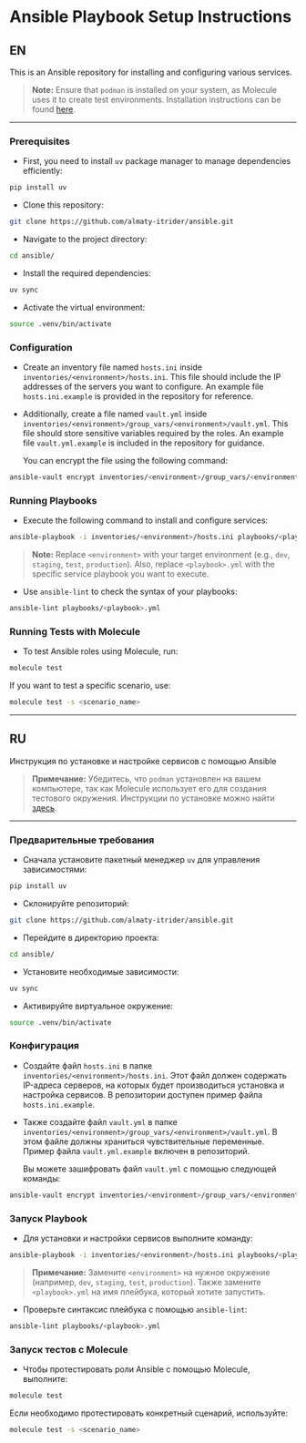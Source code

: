 # Ansible Playbook Setup Instructions

## EN

This is an Ansible repository for installing and configuring various services.

> **Note:** Ensure that `podman` is installed on your system, as Molecule uses it to create test environments. Installation instructions can be found [here](https://podman.io/docs/installation).

---

### Prerequisites

- First, you need to install `uv` package manager to manage dependencies efficiently:
```bash
pip install uv
```

- Clone this repository:
```bash
git clone https://github.com/almaty-itrider/ansible.git
```

- Navigate to the project directory:
```bash
cd ansible/
```

- Install the required dependencies:
```bash
uv sync
```

- Activate the virtual environment:
```bash
source .venv/bin/activate
```

### Configuration

- Create an inventory file named `hosts.ini` inside `inventories/<environment>/hosts.ini`. This file should include the IP addresses of the servers you want to configure. An example file `hosts.ini.example` is provided in the repository for reference.

- Additionally, create a file named `vault.yml` inside `inventories/<environment>/group_vars/<environment>/vault.yml`. This file should store sensitive variables required by the roles. An example file `vault.yml.example` is included in the repository for guidance.

  You can encrypt the file using the following command:
```bash
ansible-vault encrypt inventories/<environment>/group_vars/<environment>/vault.yml
```

### Running Playbooks

- Execute the following command to install and configure services:
```bash
ansible-playbook -i inventories/<environment>/hosts.ini playbooks/<playbook>.yml --ask-vault-pass
```

> **Note:** Replace `<environment>` with your target environment (e.g., `dev`, `staging`, `test`, `production`). Also, replace `<playbook>.yml` with the specific service playbook you want to execute.

- Use `ansible-lint` to check the syntax of your playbooks:
```bash
ansible-lint playbooks/<playbook>.yml
```

### Running Tests with Molecule

- To test Ansible roles using Molecule, run:
```bash
molecule test
```

If you want to test a specific scenario, use:
```bash
molecule test -s <scenario_name>
```

---

## RU

Инструкция по установке и настройке сервисов с помощью Ansible

> **Примечание:** Убедитесь, что `podman` установлен на вашем компьютере, так как Molecule использует его для создания тестового окружения. Инструкции по установке можно найти [здесь](https://podman.io/docs/installation).

---

### Предварительные требования

- Сначала установите пакетный менеджер `uv` для управления зависимостями:
```bash
pip install uv
```

- Склонируйте репозиторий:
```bash
git clone https://github.com/almaty-itrider/ansible.git
```

- Перейдите в директорию проекта:
```bash
cd ansible/
```

- Установите необходимые зависимости:
```bash
uv sync
```

- Активируйте виртуальное окружение:
```bash
source .venv/bin/activate
```

### Конфигурация

- Создайте файл `hosts.ini` в папке `inventories/<environment>/hosts.ini`. Этот файл должен содержать IP-адреса серверов, на которых будет производиться установка и настройка сервисов. В репозитории доступен пример файла `hosts.ini.example`.

- Также создайте файл `vault.yml` в папке `inventories/<environment>/group_vars/<environment>/vault.yml`. В этом файле должны храниться чувствительные переменные. Пример файла `vault.yml.example` включен в репозиторий.

  Вы можете зашифровать файл `vault.yml` с помощью следующей команды:
```bash
ansible-vault encrypt inventories/<environment>/group_vars/<environment>/vault.yml
```

### Запуск Playbook

- Для установки и настройки сервисов выполните команду:
```bash
ansible-playbook -i inventories/<environment>/hosts.ini playbooks/<playbook>.yml --ask-vault-pass
```

> **Примечание:** Замените `<environment>` на нужное окружение (например, `dev`, `staging`, `test`, `production`). Также замените `<playbook>.yml` на имя плейбука, который хотите запустить.

- Проверьте синтаксис плейбука с помощью `ansible-lint`:
```bash
ansible-lint playbooks/<playbook>.yml
```

### Запуск тестов с Molecule

- Чтобы протестировать роли Ansible с помощью Molecule, выполните:
```bash
molecule test
```

Если необходимо протестировать конкретный сценарий, используйте:
```bash
molecule test -s <scenario_name>
```
